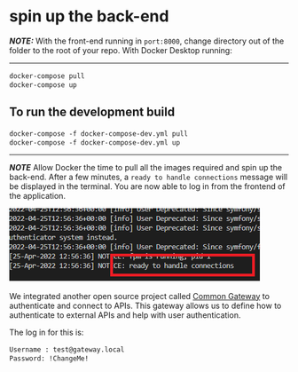 # spin up the back-end

**_NOTE:_**
With the front-end running in `port:8000`, change directory out of the folder to the root of your repo. With Docker Desktop running:

---

```cli
docker-compose pull
docker-compose up
```

## To run the development build

```cli
docker-compose -f docker-compose-dev.yml pull
docker-compose -f docker-compose-dev.yml up
```

---

**_NOTE_**
Allow Docker the time to pull all the images required and spin up the back-end. After a few minutes, a `ready to handle connections` message will be displayed in the terminal. You are now able to log in from the frontend of the application.

![Ready](./assets/ready_connections.png)

We integrated another open source project called [Common Gateway](https://github.com/ConductionNL/commonground-gateway) to authenticate and connect to APIs. This gateway allows us to define how to authenticate to external APIs and help with user authentication.

The log in for this is:

```cli
Username : test@gateway.local
Password: !ChangeMe!
```

<!-- klopt dit?? -->
<!-- To use the gateway Docker desktop is required on your machine. Navigate to [http://localhost:83/](http://localhost:83/) to view the app in your browser. -->
